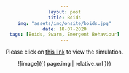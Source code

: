 ```yaml
---
layout: post
title: Boids
img: "assets/img/onsite/boids.jpg"
date: 18-07-2020
tags: [Boids, Swarm, Emergent Behaviour]
---
```


<head> 
        <style> 
            body { 
                text-align:center; 
            } 
        </style> 
    </head> 
    
Please click on <a href="https://editor.p5js.org/ankiitgupta7/present/8mCpA5rjp" target="_blank">this link</a> to view the simulation.

![image]({{ page.img | relative_url }})